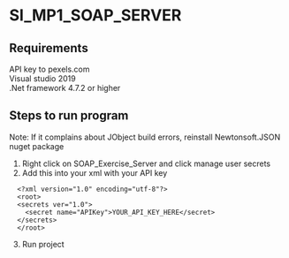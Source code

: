 # SI_MP1_SOAP_SERVER

## Requirements
API key to pexels.com  
Visual studio 2019   
.Net framework 4.7.2 or higher

## Steps to run program
Note: If it complains about JObject build errors, reinstall Newtonsoft.JSON nuget package
1. Right click on SOAP_Exercise_Server and click manage user secrets
2. Add this into your xml with your API key
```
  <?xml version="1.0" encoding="utf-8"?>
  <root>
  <secrets ver="1.0">
    <secret name="APIKey">YOUR_API_KEY_HERE</secret>
  </secrets>
  </root>
  ```
3. Run project





